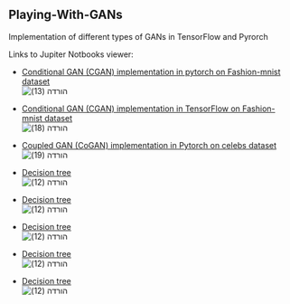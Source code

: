 ## Playing-With-GANs
Implementation of different types of GANs in TensorFlow and Pyrorch


Links to Jupiter Notbooks viewer:


- [Conditional GAN (CGAN) implementation in pytorch on Fashion-mnist dataset](https://nbviewer.jupyter.org/github/dvircohen0/Playing-With-GANs/blob/main/CGAN_pytorch.ipynb) \
![הורדה (13)](https://user-images.githubusercontent.com/61738534/118639518-aabcf680-b7e0-11eb-9b25-afa5e676a0ca.png)

- [Conditional GAN (CGAN) implementation in TensorFlow on Fashion-mnist dataset](https://nbviewer.jupyter.org/github/dvircohen0/Playing-With-GANs/blob/main/CGAN_tf_fashion_mnist.ipynb) \
![הורדה (18)](https://user-images.githubusercontent.com/61738534/118639751-eb1c7480-b7e0-11eb-8848-02b8c1b196c4.png)

- [Coupled GAN (CoGAN) implementation in Pytorch on celebs dataset](https://nbviewer.jupyter.org/github/dvircohen0/Playing-With-GANs/blob/main/CoGAN_pytorch.ipynb) \
![הורדה (19)](https://user-images.githubusercontent.com/61738534/118640143-4fd7cf00-b7e1-11eb-933d-152464fccf11.png)

- [Decision tree](https://nbviewer.jupyter.org/github/dvircohen0/Playing-With-GANs/blob/main/DCGAN-Pokemon) \
![הורדה (12)](https://user-images.githubusercontent.com/61738534/118113551-1e30c380-b3ef-11eb-8cc1-895871b91179.png)
- [Decision tree](https://nbviewer.jupyter.org/github/dvircohen0/Playing-With-GANs/blob/main/DCGAN_cats.ipynb) \
![הורדה (12)](https://user-images.githubusercontent.com/61738534/118113551-1e30c380-b3ef-11eb-8cc1-895871b91179.png)
- [Decision tree](https://nbviewer.jupyter.org/github/dvircohen0/Playing-With-GANs/blob/main/GAN_tf_mnist.ipynb) \
![הורדה (12)](https://user-images.githubusercontent.com/61738534/118113551-1e30c380-b3ef-11eb-8cc1-895871b91179.png)
- [Decision tree](https://nbviewer.jupyter.org/github/dvircohen0/Playing-With-GANs/blob/main/SRGAN.ipynb) \
![הורדה (12)](https://user-images.githubusercontent.com/61738534/118113551-1e30c380-b3ef-11eb-8cc1-895871b91179.png)
- [Decision tree](https://nbviewer.jupyter.org/github/dvircohen0/Playing-With-GANs/blob/main/pokemon_DCGAN.ipynb) \
![הורדה (12)](https://user-images.githubusercontent.com/61738534/118113551-1e30c380-b3ef-11eb-8cc1-895871b91179.png)
